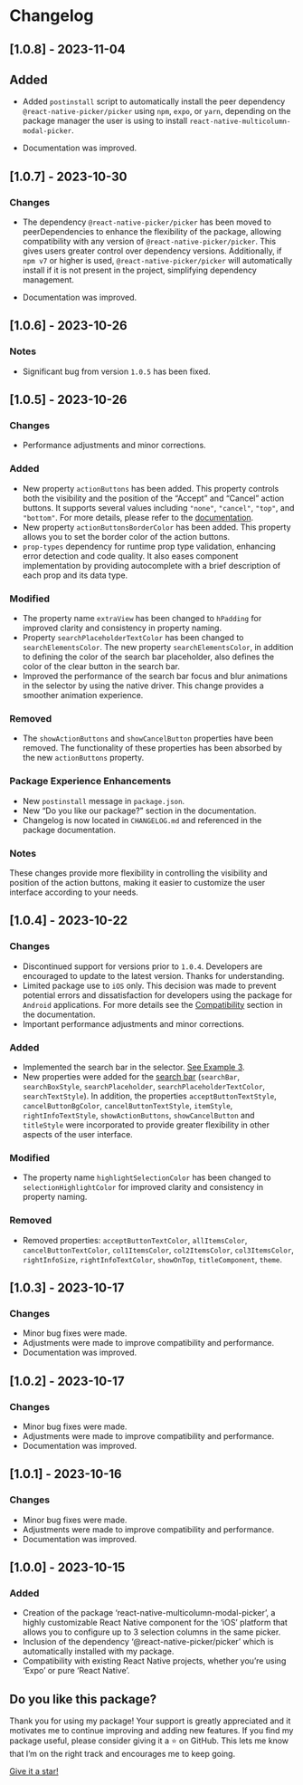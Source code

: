 # Changelog

## [1.0.8] - 2023-11-04

## Added

* Added `postinstall` script to automatically install the peer dependency `@react-native-picker/picker` using `npm`, `expo`, or `yarn`, depending on the package manager the user is using to install `react-native-multicolumn-modal-picker`.

* Documentation was improved.
  
## [1.0.7] - 2023-10-30

### Changes

* The dependency `@react-native-picker/picker` has been moved to peerDependencies to enhance the flexibility of the package, allowing compatibility with any version of `@react-native-picker/picker`. This gives users greater control over dependency versions. Additionally, if `npm v7` or higher is used, `@react-native-picker/picker` will automatically install if it is not present in the project, simplifying dependency management.

* Documentation was improved.

## [1.0.6] - 2023-10-26

### Notes

* Significant bug from version `1.0.5` has been fixed.

## [1.0.5] - 2023-10-26

### Changes

* Performance adjustments and minor corrections.

### Added

* New property `actionButtons` has been added. This property controls both the visibility and the position of the “Accept” and “Cancel” action buttons. It supports several values including `"none"`, `"cancel"`, `"top"`, and `"bottom"`. For more details, please refer to the [documentation](./README.md#general-properties).
* New property `actionButtonsBorderColor` has been added. This property allows you to set the border color of the action buttons.
* `prop-types` dependency for runtime prop type validation, enhancing error detection and code quality. It also eases component implementation by providing autocomplete with a brief description of each prop and its data type.

### Modified

* The property name `extraView` has been changed to `hPadding` for improved clarity and consistency in property naming.
* Property `searchPlaceholderTextColor` has been changed to `searchElementsColor`. The new property `searchElementsColor`, in addition to defining the color of the search bar placeholder, also defines the color of the clear button in the search bar.
* Improved the performance of the search bar focus and blur animations in the selector by using the native driver. This change provides a smoother animation experience.

### Removed

* The `showActionButtons` and `showCancelButton` properties have been removed. The functionality of these properties has been absorbed by the new `actionButtons` property.

### Package Experience Enhancements

* New `postinstall` message in `package.json`.
* New “Do you like our package?” section in the documentation.
* Changelog is now located in `CHANGELOG.md` and referenced in the package documentation.

### Notes

 These changes provide more flexibility in controlling the visibility and position of the action buttons, making it easier to customize the user interface according to your needs.

## [1.0.4] - 2023-10-22

### Changes

* Discontinued support for versions prior to `1.0.4`. Developers are encouraged to update to the latest version. Thanks for understanding.
* Limited package use to `iOS` only. This decision was made to prevent potential errors and dissatisfaction for developers using the package for `Android` applications. For more details see the [Compatibility](./README.md#compatibility) section in the documentation.
* Important performance adjustments and minor corrections.

### Added

* Implemented the search bar in the selector. [See Example 3](./README.md#3-single-column-picker-with-search-bar).
* New properties were added for the [search bar](./README.md#search-bar-related-properties-the-use-of-the-search-bar-is-completely-optional-it-can-only-be-used-in-conjunction-with-a-single-column-picker-the-search-bar-should-be-combined-with-column1) (`searchBar`, `searchBoxStyle`, `searchPlaceholder`, `searchPlaceholderTextColor`, `searchTextStyle`). In addition, the properties `acceptButtonTextStyle`, `cancelButtonBgColor`, `cancelButtonTextStyle`, `itemStyle`, `rightInfoTextStyle`, `showActionButtons`, `showCancelButton` and `titleStyle` were incorporated to provide greater flexibility in other aspects of the user interface.

### Modified

* The property name `highlightSelectionColor` has been changed to `selectionHighlightColor` for improved clarity and consistency in property naming.

### Removed

* Removed properties: `acceptButtonTextColor`, `allItemsColor`, `cancelButtonTextColor`, `col1ItemsColor`, `col2ItemsColor`, `col3ItemsColor`, `rightInfoSize`, `rightInfoTextColor`, `showOnTop`, `titleComponent`, `theme`.

## [1.0.3] - 2023-10-17

### Changes

* Minor bug fixes were made.
* Adjustments were made to improve compatibility and performance.
* Documentation was improved.

## [1.0.2] - 2023-10-17

### Changes

* Minor bug fixes were made.
* Adjustments were made to improve compatibility and performance.
* Documentation was improved.

## [1.0.1] - 2023-10-16

### Changes

* Minor bug fixes were made.
* Adjustments were made to improve compatibility and performance.
* Documentation was improved.

## [1.0.0] - 2023-10-15

### Added

* Creation of the package ‘react-native-multicolumn-modal-picker’, a highly customizable React Native component for the ‘iOS’ platform that allows you to configure up to 3 selection columns in the same picker.
* Inclusion of the dependency ‘@react-native-picker/picker’ which is automatically installed with my package.
* Compatibility with existing React Native projects, whether you’re using ‘Expo’ or pure ‘React Native’.

## Do you like this package?

Thank you for using my package! Your support is greatly appreciated and it motivates me to continue improving and adding new features. If you find my package useful, please consider giving it a :star: on GitHub. This lets me know that I’m on the right track and encourages me to keep going.

[Give it a star!](https://github.com/Rio9735/react-native-multicolumn-modal-picker)
